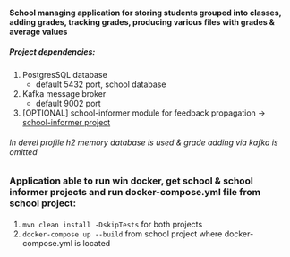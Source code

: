 #### School managing application for storing students grouped into classes, adding grades, tracking grades, producing various files with grades & average values
##### Project dependencies:
1. PostgresSQL database
   - default 5432 port, school database
2. Kafka message broker
   - default 9002 port
3. [OPTIONAL] school-informer module for feedback propagation -> [school-informer project](https://github.com/macmuzyka/school-informer)
###### In devel profile h2 memory database is used & grade adding via kafka is omitted

### Application able to run win docker, get school & school informer projects and run docker-compose.yml file from school project:
#### 
1. `mvn clean install -DskipTests` for both projects
2. `docker-compose up --build` from school project where docker-compose.yml is located 
